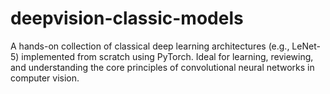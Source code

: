 # deepvision-classic-models
A hands-on collection of classical deep learning architectures (e.g., LeNet-5) implemented from scratch using PyTorch. Ideal for learning, reviewing, and understanding the core principles of convolutional neural networks in computer vision.

